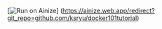 [![Run on Ainize](https://ainize.ai/static/images/run_on_ainize_button.svg)]
(https://ainize.web.app/redirect?git_repo=github.com/ksryu/docker101tutorial)
